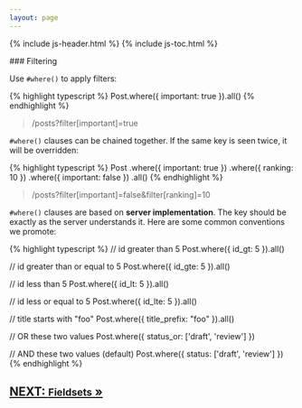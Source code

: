 ```yaml
---
layout: page
---
```


{% include js-header.html %}
{% include js-toc.html %}

<div markdown="1" class="col-md-8 col-md-offset-1">
### Filtering

Use `#where()` to apply filters:

{% highlight typescript %}
Post.where({ important: true }).all()
{% endhighlight %}
<blockquote class="url">
  <p>/posts?filter[important]=true</p>
</blockquote>

`#where()` clauses can be chained together. If the same key is seen
twice, it will be overridden:

{% highlight typescript %}
Post
  .where({ important: true })
  .where({ ranking: 10 })
  .where({ important: false })
  .all()
{% endhighlight %}
<blockquote class="url">
  <p>/posts?filter[important]=false&filter[ranking]=10</p>
</blockquote>

`#where()` clauses are based on **server implementation**. The key
should be exactly as the server understands it. Here are some common
conventions we promote:

{% highlight typescript %}
// id greater than 5
Post.where({ id_gt: 5 }).all()

// id greater than or equal to 5
Post.where({ id_gte: 5 }).all()

// id less than 5
Post.where({ id_lt: 5 }).all()

// id less or equal to 5
Post.where({ id_lte: 5 }).all()

// title starts with "foo"
Post.where({ title_prefix: "foo" }).all()

// OR these two values
Post.where({ status_or: ['draft', 'review'] })

// AND these two values (default)
Post.where({ status: ['draft', 'review'] })
{% endhighlight %}

<div class="clearfix">
  <h2 id="next">
    <a href="{{site.github.url}}/js/reads/fieldsets">
      NEXT:
      <small>Fieldsets</small>
      &raquo;
    </a>
  </h2>
</div>
